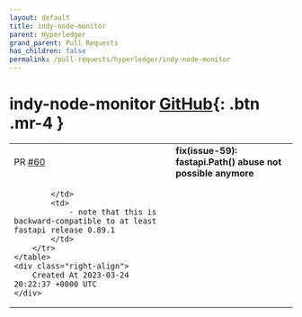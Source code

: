 ```yaml
---
layout: default
title: indy-node-monitor
parent: Hyperledger
grand_parent: Pull Requests
has_children: false
permalink: /pull-requests/hyperledger/indy-node-monitor
---
```


# indy-node-monitor <span class="fs-3 right-align">[GitHub](https://github.com/hyperledger/indy-node-monitor){: .btn .mr-4 }</span>


<div>
    <table>
        <tr>
            <td>
                PR <a href="https://github.com/hyperledger/indy-node-monitor/pull/60" class=".btn">#60</a>
            </td>
            <td>
                <b>
                    fix(issue-59): fastapi.Path() abuse not possible anymore
                </b>
            </td>
        </tr>
        <tr>
            <td>
                
            </td>
            <td>
                - note that this is backward-compatible to at least fastapi release 0.89.1
            </td>
        </tr>
    </table>
    <div class="right-align">
        Created At 2023-03-24 20:22:37 +0000 UTC
    </div>
</div>

